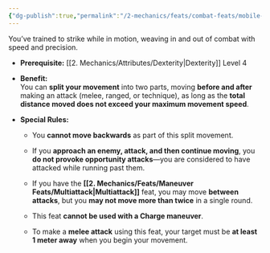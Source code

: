 ```yaml
---
{"dg-publish":true,"permalink":"/2-mechanics/feats/combat-feats/mobile-assault/","noteIcon":""}
---
```


You’ve trained to strike while in motion, weaving in and out of combat with speed and precision.

- **Prerequisite:** [[2. Mechanics/Attributes/Dexterity\|Dexterity]] Level 4
    
- **Benefit:**  
    You can **split your movement** into two parts, moving **before and after** making an attack (melee, ranged, or technique), as long as the **total distance moved does not exceed your maximum movement speed**.
    
- **Special Rules:**
    
    - You **cannot move backwards** as part of this split movement.
        
    - If you **approach an enemy, attack, and then continue moving**, you **do not provoke opportunity attacks**—you are considered to have attacked while running past them.
        
    - If you have the **[[2. Mechanics/Feats/Maneuver Feats/Multiattack\|Multiattack]]** feat, you may move **between attacks**, but you **may not move more than twice** in a single round.
        
    - This feat **cannot be used with a Charge maneuver**.
        
    - To make a **melee attack** using this feat, your target must be **at least 1 meter away** when you begin your movement.